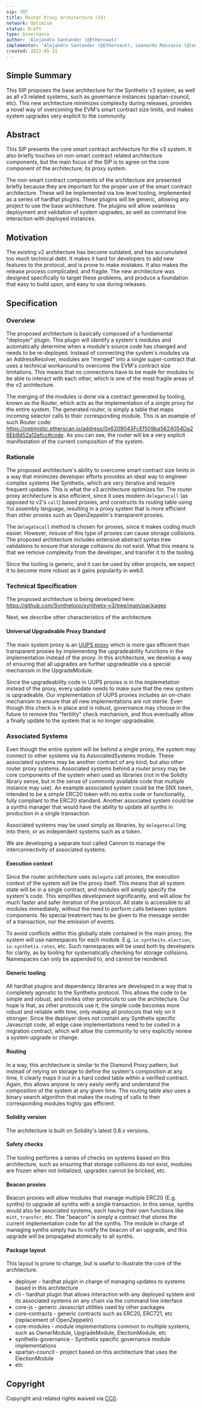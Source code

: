 ```yaml
---
sip: 307
title: Router Proxy Architecture (V3)
network: Optimism
status: Draft
type: Governance
author: 'Alejandro Santander (@Ethernaut)'
implementor: 'Alejandro Santander (@Ethernaut), Leonardo Massazza (@leomassazza), Matias Lescano (@mjlescano)'
created: 2022-05-31
---
```


<!--You can leave these HTML comments in your merged SIP and delete the visible duplicate text guides, they will not appear and may be helpful to refer to if you edit it again. This is the suggested template for new SIPs. Note that an SIP number will be assigned by an editor. When opening a pull request to submit your SIP, please use an abbreviated title in the filename, `sip-draft_title_abbrev.md`. The title should be 44 characters or less.-->

## Simple Summary

<!--"If you can't explain it simply, you don't understand it well enough." Simply describe the outcome the proposed changes intends to achieve. This should be non-technical and accessible to a casual community member.-->

This SIP proposes the base architecture for the Synthetix v3 system, as well as all v3 related systems, such as governance instances (spartan-council, etc). This new architecture minimizes complexity during releases, provides a novel way of overcoming the EVM's smart contract size limits, and makes system upgrades very explicit to the community.

## Abstract

<!--A short (~200 word) description of the proposed change, the abstract should clearly describe the proposed change. This is what *will* be done if the SIP is implemented, not *why* it should be done or *how* it will be done. If the SIP proposes deploying a new contract, write, "we propose to deploy a new contract that will do x".-->

This SIP presents the core smart contract architecture for the v3 system. It also briefly touches on non-smart contract related architecture components, but the main focus of the SIP is to agree on the core component of the architecture; its proxy system.

The non-smart contract components of the architecture are presented briefly because they are important for the proper use of the smart contract architecture. These will be implemented via low level tooling, implemented as a series of hardhat plugins. These plugins will be generic, allowing any project to use the base architecture. The plugins will allow seamless deployment and validation of system upgrades, as well as command line interaction with deployed instances.

## Motivation

<!--This is the problem statement. This is the *why* of the SIP. It should clearly explain *why* the current state of the protocol is inadequate.  It is critical that you explain *why* the change is needed, if the SIP proposes changing how something is calculated, you must address *why* the current calculation is inaccurate or wrong. This is not the place to describe how the SIP will address the issue!-->

The existing v2 architecture has become outdated, and has accumulated too much technical debt. It makes it hard for developers to add new features to the protocol, and is prone to make mistakes. It also makes the release process complicated, and fragile. The new architecture was designed specifically to target these problems, and produce a foundation that easy to build upon, and easy to use during releases.

## Specification

<!--The specification should describe the syntax and semantics of any new feature, there are five sections
1. Overview
2. Rationale
3. Technical Specification
4. Test Cases
5. Configurable Values
-->

### Overview

<!--This is a high level overview of *how* the SIP will solve the problem. The overview should clearly describe how the new feature will be implemented.-->

The proposed architecture is basically composed of a fundamental "deployer" plugin. This plugin will identify a system's modules and automatically determine when a module's source code has changed and needs to be re-deployed. Instead of connecting the system's modules via an AddressResolver, modules are "merged" into a single super-contract that uses a technical workaround to overcome the EVM's contract size limitations. This means that no connections have to be made for modules to be able to interact with each other, which is one of the most fragile areas of the v2 architecture.

The merging of the modules is done via a contract generated by tooling, known as the Router, which acts as the implementation of a single proxy for the entire system. The generated router, is simply a table that maps incoming selector calls to their corresponding module. This is an example of such Router code: https://optimistic.etherscan.io/address/0x6209043FcEf509ba5624054Da26Eb8d52a12efcc#code. As you can see, the router will be a very explicit manifestation of the current composition of the system.

### Rationale

<!--This is where you explain the reasoning behind how you propose to solve the problem. Why did you propose to implement the change in this way, what were the considerations and trade-offs. The rationale fleshes out what motivated the design and why particular design decisions were made. It should describe alternate designs that were considered and related work. The rationale may also provide evidence of consensus within the community, and should discuss important objections or concerns raised during discussion.-->

The proposed architecture's ability to overcome smart contract size limits in a way that minimizes developer efforts provides an ideal way to engineer complex systems like Synthetix, which are very iterative and require frequent updates. This is what the v3 architecture optimizes for. The router proxy architecture is also efficient, since it uses modern `delegatecall` (as opposed to v2's `call`) based proxies, and constructs its routing table using Yul assembly language, resulting in a proxy system that is more efficient than other proxies such as OpenZeppelin's transparent proxies.

The `delegatecall` method is chosen for proxies, since it makes coding much easier. However, misuse of this type of proxies can cause storage collisions. The proposed architecture includes extensive abstract syntax tree validations to ensure that storage collisions do not exist. What this means is that we remove complexity from the developer, and transfer it to the tooling.

Since the tooling is generic, and it can be used by other projects, we expect it to become more robust as it gains popularity in web3.

### Technical Specification

The proposed architecture is being developed here: https://github.com/Synthetixio/synthetix-v3/tree/main/packages

Next, we describe other characteristics of the architecture.

#### Universal Upgradeable Proxy Standard

The main system proxy is an [UUPS proxy](https://eips.ethereum.org/EIPS/eip-1822) which is more gas efficient than transparent proxies by implementing the upgradeability functions in the implementation instead of the proxy. In this architecture, we develop a way of ensuring that all upgrades are further upgradeable via a special mechanism in the UpgradeModule.

Since the upgradeability code in UUPS proxies is in the implemetation instead of the proxy, every update needs to make sure that the new system is upgradeable. Our implementation of UUPS proxies includes an on-chain mechanism to ensure that all new implementations are not sterile. Even though this check is in place and is robust, governance may choose in the future to remove this "fertility" check mechanism, and thus eventually allow a finally update to the system that is no longer upgradeable.

### Associated Systems

Even though the entire system will be behind a single proxy, the system may connect to other systems via its AssociatedSystems module. These associated systems may be another contract of any kind, but also other router proxy systems. Associated systems behind a router proxy may be core components of the system when used as libraries (not in the Solidty library sense, but in the sense of commonly available code that multiple instance may use). An example associated system could be the SNX token, intended to be a simple ERC20 token with no extra code or functionality, fully compliant to the ERC20 standard. Another associated system could be a synths manager that would have the ability to update all synths in production in a single transaction.

Associated systems may be used simply as libraries, by `delegatecall`ing into them, or as independent systems such as a token.

We are developing a separate tool called Cannon to manage the interconnectivity of associated systems.

#### Execution context

Since the router architecture uses `delegate` call proxies, the execution context of the system will be the proxy itself. This means that all system state will be in a single contract, and modules will simply specify the system's code. This simplifies development significantly, and will allow for much faster and safer iteration of the protocol. All state is accessible to all modules immediately, without the need to perform calls between system components. No special treatment has to be given to the message sender of a transaction, nor the emission of events.

To avoid conflicts within this globally state contained in the main proxy, the system will use namespaces for each module. E.g. `io.syntheitx.election`, `io.synthetix.rates`, etc. Such namespaces will be used both by developers for clarity, as by tooling for systematically checking for storage collisions. Namespaces can only be appended to, and cannot be reordered.

#### Generic tooling

All hardhat plugins and dependency libraries are developed in a way that is completely agnostic to the Synthetix protocol. This allows the code to be simple and robust, and invites other protocols to use the architecture. Our hope is that, as other protocols use it, the simple code becomes more robust and reliable with time, only making all protocols that rely on it stronger. Since the deployer does not contain any Synthetix specific Javascript code, all edge case implementations need to be coded in a migration contract, which will allow the community to very explicitly review a system upgrade or change.

#### Routing

In a way, this architecture is similar to the Diamond Proxy pattern, but instead of relying on storage to define the system's composition at any time, it clearly maps it out in a hard coded table within a verified contract. Again, this allows anyone to very easily verify and understand the composition of the system at any given time. The routing table also uses a binary search algorithm that makes the routing of calls to their corresponding modules highly gas efficient.

#### Solidity version

The architecture is built on Solidity's latest 0.8.x versions.

#### Safety checks

The tooling performs a series of checks on systems based on this architecture, such as ensuring that storage collisions do not exist, modules are frozen when not initialized, upgrades cannot be bricked, etc.

#### Beacon proxies

Beacon proxies will allow modules that manage multiple ERC20 (E.g. synths) to upgrade all synths with a single transaction. In this sense, synths would also be associated systems, each having their own functions like `mint`, `transfer`, etc. The "beacon" is simply a contract that stores the current implementation code for all the synths. The module in charge of managing synths simply has to notify the beacon of an upgrade, and this upgrade will be propagated atomically to all synths.

#### Package layout

This layout is prone to change, but is useful to illustrate the core of the architecture.

- deployer - hardhat plugin in charge of managing updates to systems based in this architecture
- cli - hardhat plugin that allows interaction with any deployed system and its associated systems on any chain via the command line interface
- core-js - generic Javascript utilities used by other packages
- core-contracts - generic contracts such as ERC20, ERC721, etc (replacement of OpenZeppelin)
- core-modules - module implementations common to multiple systems, such as OwnerModule, UpgradeModule, ElectionModule, etc
- synthetix-governance - Synthetix specific governance module implementations
- spartan-council - project based on this architecture that uses the ElectionModule
- etc

## Copyright

Copyright and related rights waived via [CC0](https://creativecommons.org/publicdomain/zero/1.0/).
